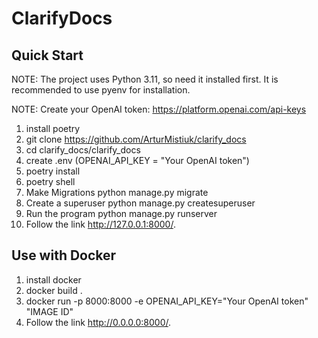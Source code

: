 # ClarifyDocs

## Quick Start

NOTE: The project uses Python 3.11, so need it installed first. It is recommended to use pyenv for installation.

NOTE: Create your OpenAI token: https://platform.openai.com/api-keys

1. install poetry
2. git clone https://github.com/ArturMistiuk/clarify_docs
3. cd clarify_docs/clarify_docs
4. create .env (OPENAI_API_KEY = "Your OpenAI token")
5. poetry install
6. poetry shell
7. Make Migrations python manage.py migrate
8. Create a superuser python manage.py createsuperuser
9. Run the program python manage.py runserver
10. Follow the link http://127.0.0.1:8000/.

## Use with Docker
1. install docker
2. docker build .
3. docker run -p 8000:8000 -e OPENAI_API_KEY="Your OpenAI token" "IMAGE ID"  
4. Follow the link http://0.0.0.0:8000/.
